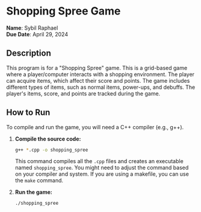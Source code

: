 # Shopping Spree Game 

**Name**: Sybil Raphael  
**Due Date**: April 29, 2024

## Description

This program is for a "Shopping Spree" game.  This is a grid-based game where a player/computer interacts with a shopping environment. The player can acquire items, which affect their score and points. The game includes different types of items, such as normal items, power-ups, and debuffs. The player's items, score, and points are tracked during the game.

## How to Run

To compile and run the game, you will need a C++ compiler (e.g., g++).

1.  **Compile the source code:**

    ```bash
    g++ *.cpp -o shopping_spree
    ```

    This command compiles all the `.cpp` files and creates an executable named `shopping_spree`.  You might need to adjust the command based on your compiler and system.  If you are using a makefile, you can use the `make` command.
2.  **Run the game:**

    ```bash
    ./shopping_spree
    ```
